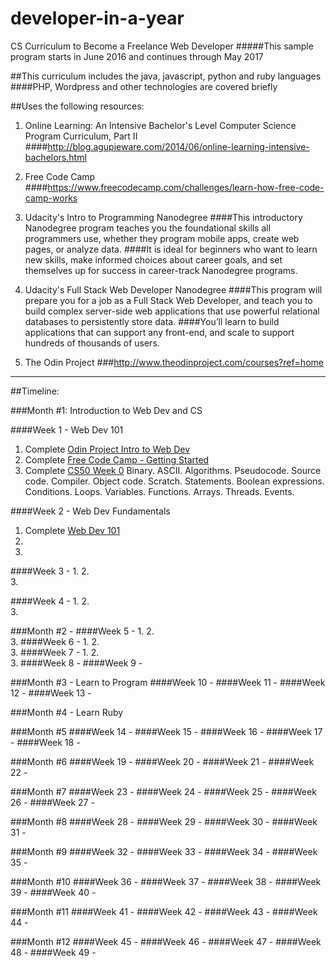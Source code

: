 # developer-in-a-year
CS Curriculum to Become a Freelance Web Developer
#####This sample program starts in June 2016 and continues through May 2017

##This curriculum includes the java, javascript, python and ruby languages
####PHP, Wordpress and other technologies are covered briefly

##Uses the following resources:
1. Online Learning: An Intensive Bachelor's Level Computer Science Program Curriculum, Part II
####http://blog.agupieware.com/2014/06/online-learning-intensive-bachelors.html

2. Free Code Camp
####https://www.freecodecamp.com/challenges/learn-how-free-code-camp-works

3. Udacity's Intro to Programming Nanodegree
####This introductory Nanodegree program teaches you the foundational skills all programmers use, whether they program mobile apps, create web pages, or analyze data.
####It is ideal for beginners who want to learn new skills, make informed choices about career goals, and set themselves up for success in career-track Nanodegree programs.

4. Udacity's Full Stack Web Developer Nanodegree 
####This program will prepare you for a job as a Full Stack Web Developer, and teach you to build complex server-side web applications that use powerful relational databases to persistently store data.
####You’ll learn to build applications that can support any front-end, and scale to support hundreds of thousands of users.

5. The Odin Project
###http://www.theodinproject.com/courses?ref=home

---

##Timeline:

###Month #1: Introduction to Web Dev and CS

####Week 1 - Web Dev 101
1. Complete [Odin Project Intro to Web Dev](http://www.theodinproject.com/introduction-to-web-development)
2. Complete [Free Code Camp - Getting Started](https://www.freecodecamp.com/challenges/learn-how-free-code-camp-works)
3. Complete [CS50 Week 0](https://courses.edx.org/courses/course-v1:HarvardX+CS50+X/courseware/)
Binary. ASCII. Algorithms. Pseudocode. Source code. Compiler. Object code. Scratch. Statements. Boolean expressions. Conditions. Loops. Variables. Functions. Arrays. Threads. Events. 

####Week 2 - Web Dev Fundamentals
1. Complete [Web Dev 101](http://www.theodinproject.com/web-development-101)
2. 
3. 

####Week 3 -
1. 
2.  
3.

####Week 4 -
1. 
2.  
3.

###Month #2 - 
####Week 5 -
1. 
2.  
3.
####Week 6 - 
1. 
2.  
3.
####Week 7 - 
1. 
2.  
3.
####Week 8 -
####Week 9 -

###Month #3 - Learn to Program
####Week 10 - 
####Week 11 - 
####Week 12 -
####Week 13 -

###Month #4 - Learn Ruby

###Month #5
####Week 14 - 
####Week 15 - 
####Week 16 -
####Week 17 -
####Week 18 - 

###Month #6
####Week 19 - 
####Week 20 - 
####Week 21 -
####Week 22 -

###Month #7
####Week 23 - 
####Week 24 - 
####Week 25 -
####Week 26 -
####Week 27 - 

###Month #8
####Week 28 - 
####Week 29 - 
####Week 30 -
####Week 31 -

###Month #9
####Week 32 - 
####Week 33 - 
####Week 34 -
####Week 35 -

###Month #10
####Week 36 - 
####Week 37 - 
####Week 38 -
####Week 39 -
####Week 40 - 

###Month #11
####Week 41 - 
####Week 42 - 
####Week 43 -
####Week 44 -

###Month #12
####Week 45 - 
####Week 46 - 
####Week 47 -
####Week 48 -
####Week 49 - 

